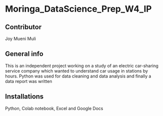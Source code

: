 # Moringa_DataScience_Prep_W4_IP
## Contributor
Joy Mueni Muli
## General info
This is an independent project working on a study of an electric car-sharing service company
which wanted to understand car usage in stations by hours. Python was used for data cleaning
and data analysis and finally a data report was written
## Installations
Python, Colab notebook, Excel and Google Docs
